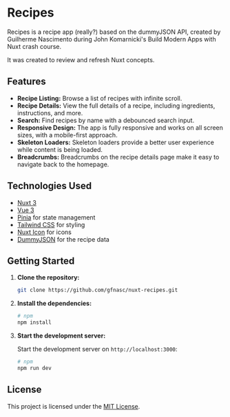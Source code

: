 # Recipes

Recipes is a recipe app (really?) based on the dummyJSON API, created by Guilherme Nascimento during John Komarnicki's Build Modern Apps with Nuxt crash course.

It was created to review and refresh Nuxt concepts.

## Features

- **Recipe Listing:** Browse a list of recipes with infinite scroll.
- **Recipe Details:** View the full details of a recipe, including ingredients, instructions, and more.
- **Search:** Find recipes by name with a debounced search input.
- **Responsive Design:** The app is fully responsive and works on all screen sizes, with a mobile-first approach.
- **Skeleton Loaders:** Skeleton loaders provide a better user experience while content is being loaded.
- **Breadcrumbs:** Breadcrumbs on the recipe details page make it easy to navigate back to the homepage.

## Technologies Used

- [Nuxt 3](https://nuxt.com/)
- [Vue 3](https://vuejs.org/)
- [Pinia](https://pinia.vuejs.org/) for state management
- [Tailwind CSS](https://tailwindcss.com/) for styling
- [Nuxt Icon](https://github.com/nuxt-modules/icon) for icons
- [DummyJSON](https://dummyjson.com/docs/recipes) for the recipe data

## Getting Started

1. **Clone the repository:**

   ```bash
   git clone https://github.com/gfnasc/nuxt-recipes.git
   ```

2. **Install the dependencies:**

   ```bash
   # npm
   npm install
   ```

3. **Start the development server:**

   Start the development server on `http://localhost:3000`:

   ```bash
   # npm
   npm run dev
   ```

## License

This project is licensed under the [MIT License](LICENSE).

